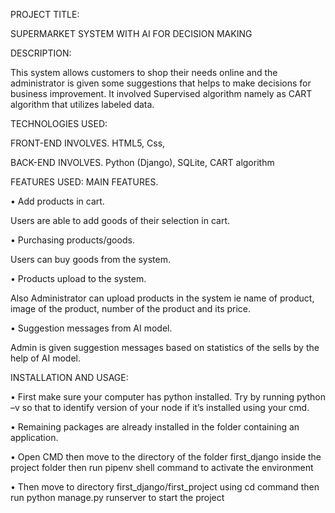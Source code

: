 PROJECT TITLE:

SUPERMARKET SYSTEM WITH AI FOR DECISION MAKING

DESCRIPTION:

This system allows customers to shop their needs online and the administrator is given some suggestions that helps to make decisions for business improvement. It involved Supervised algorithm namely as CART algorithm that utilizes labeled data.

TECHNOLOGIES USED:

FRONT-END INVOLVES.
HTML5, Css, 

BACK-END INVOLVES.
Python (Django), SQLite, CART algorithm 

FEATURES USED:
MAIN FEATURES.

•	Add products in cart.

Users are able to add goods of their selection in cart.

•	Purchasing products/goods.

Users can buy goods from the system.

•	Products upload to the system.

Also Administrator can upload products in the system ie name of product, image of the product, number of the product and its price.

•	Suggestion messages from AI model.

Admin is given suggestion messages based on statistics of the sells by the help of AI model.


INSTALLATION AND USAGE:

•	First make sure your computer has python installed. Try by running python –v so that to identify version of your node if it’s installed using your cmd.

•	Remaining packages are already installed in the folder containing an application. 

•	Open CMD then move to the directory of the folder first_django inside the project folder then run pipenv shell command to activate the environment

•	Then move to directory first_django/first_project using cd command then run python manage.py runserver to start the project
